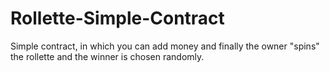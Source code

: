 # Rollette-Simple-Contract

Simple contract, in which you can add money and finally the owner "spins" the rollette and the winner is chosen randomly.
